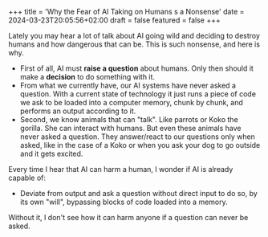 +++
title = 'Why the Fear of AI Taking on Humans s a Nonsense'
date = 2024-03-23T20:05:56+02:00
draft = false
featured = false
+++

Lately you may hear a lot of talk about AI going wild and deciding to destroy humans and how dangerous that can be. This is such nonsense, and here is why. 

* First of all, AI must **raise a question** about humans. Only then should it make a **decision** to do something with it. 
* From what we currently have, our AI systems have never asked a question. With a current state of technology it just runs a piece of code we ask to be loaded into a computer memory, chunk by chunk, and performs an output according to it. 
* Second, we know animals that can "talk". Like parrots or Koko the gorilla. She can interact with humans. But even these animals have never asked a question. They answer/react to our questions only when asked, like in the case of a Koko or when you ask your dog to go outside and it gets excited. 

Every time I hear that AI can harm a human, I wonder if AI is already capable of:
* Deviate from output and ask a question without direct input to do so, by its own "will", bypassing blocks of code loaded into a memory.

Without it, I don't see how it can harm anyone if a question can never be asked.